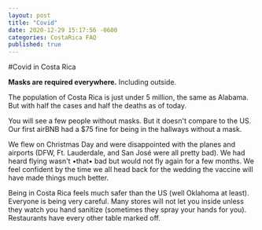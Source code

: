 ```yaml
---
layout: post
title: "Covid"
date: 2020-12-29 15:17:56 -0600
categories: CostaRica FAQ
published: true
---
```


#Covid in Costa Rica

**Masks are required everywhere.** Including outside.

The population of Costa Rica is just under 5 million, the same as Alabama. But with half the cases and half the deaths as of today.

You will see a few people without masks. But it doesn't compare to the US.  Our first airBNB had a $75 fine for being in the hallways without a mask.

We flew on Christmas Day and were disappointed with the planes and airports (DFW, Ft. Lauderdale, and San José were all pretty bad). We had heard flying wasn't •that• bad but would not fly again for a few months. We feel confident by the time we all head back for the wedding the vaccine will have made things much better.

Being in Costa Rica feels much safer than the US (well Oklahoma at least). Everyone is being very careful. Many stores will not let you inside unless they watch you hand sanitize (sometimes they spray your hands for you). Restaurants have every other table marked off.